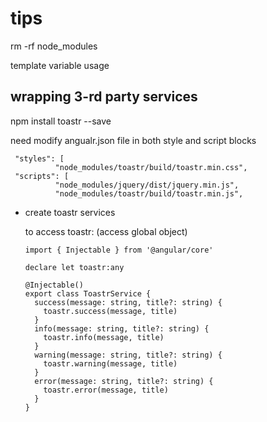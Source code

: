 # tips

rm -rf node_modules

template variable usage

## wrapping 3-rd party services

npm install toastr --save

  need modify angualr.json file in both style and script blocks

     "styles": [
              "node_modules/toastr/build/toastr.min.css",
     "scripts": [
              "node_modules/jquery/dist/jquery.min.js",
              "node_modules/toastr/build/toastr.min.js",

- create toastr services

  to access toastr: (access global object)
 
      import { Injectable } from '@angular/core'

      declare let toastr:any

      @Injectable()
      export class ToastrService {
        success(message: string, title?: string) {
          toastr.success(message, title)
        }
        info(message: string, title?: string) {
          toastr.info(message, title)
        }
        warning(message: string, title?: string) {
          toastr.warning(message, title)
        }
        error(message: string, title?: string) {
          toastr.error(message, title)
        }
      }
